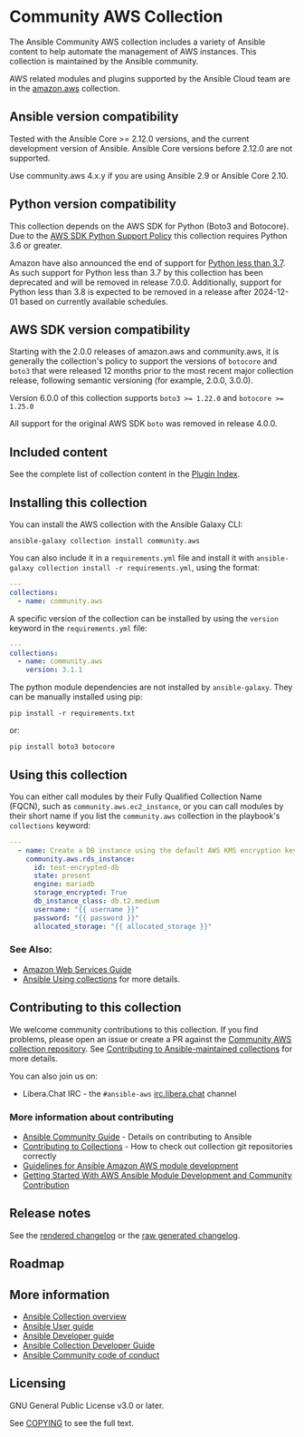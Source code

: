 # Community AWS Collection

The Ansible Community AWS collection includes a variety of Ansible content to help automate the management of AWS instances. This collection is maintained by the Ansible community.

AWS related modules and plugins supported by the Ansible Cloud team are in the [amazon.aws](https://github.com/ansible-collections/amazon.aws) collection.

## Ansible version compatibility

Tested with the Ansible Core >= 2.12.0 versions, and the current development version of Ansible. Ansible Core versions before 2.12.0 are not supported.

Use community.aws 4.x.y if you are using Ansible 2.9 or Ansible Core 2.10.

## Python version compatibility

This collection depends on the AWS SDK for Python (Boto3 and Botocore).  Due to the
[AWS SDK Python Support Policy](https://aws.amazon.com/blogs/developer/python-support-policy-updates-for-aws-sdks-and-tools/)
this collection requires Python 3.6 or greater.

Amazon have also announced the end of support for
[Python less than 3.7](https://aws.amazon.com/blogs/developer/python-support-policy-updates-for-aws-sdks-and-tools/).
As such support for Python less than 3.7 by this collection has been deprecated and will be removed in release 7.0.0.
Additionally, support for Python less than 3.8 is expected to be removed in a release after 2024-12-01 based on currently
available schedules.

## AWS SDK version compatibility

Starting with the 2.0.0 releases of amazon.aws and community.aws, it is generally the collection's policy to support the versions of `botocore` and `boto3` that were released 12 months prior to the most recent major collection release, following semantic versioning (for example, 2.0.0, 3.0.0).

Version 6.0.0 of this collection supports `boto3 >= 1.22.0` and `botocore >= 1.25.0`

All support for the original AWS SDK `boto` was removed in release 4.0.0.

## Included content
<!--start collection content-->
See the complete list of collection content in the [Plugin Index](https://ansible-collections.github.io/community.aws/branch/stable-6/collections/community/aws/index.html#plugin-index).

<!--end collection content-->

## Installing this collection

You can install the AWS collection with the Ansible Galaxy CLI:

    ansible-galaxy collection install community.aws

You can also include it in a `requirements.yml` file and install it with `ansible-galaxy collection install -r requirements.yml`, using the format:

```yaml
---
collections:
  - name: community.aws

```

A specific version of the collection can be installed by using the `version` keyword in the `requirements.yml` file:

```yaml
---
collections:
  - name: community.aws
    version: 3.1.1
```

The python module dependencies are not installed by `ansible-galaxy`.  They can
be manually installed using pip:

    pip install -r requirements.txt

or:

    pip install boto3 botocore

## Using this collection

You can either call modules by their Fully Qualified Collection Name (FQCN), such as `community.aws.ec2_instance`, or you can call modules by their short name if you list the `community.aws` collection in the playbook's `collections` keyword:

```yaml
---
  - name: Create a DB instance using the default AWS KMS encryption key
    community.aws.rds_instance:
      id: test-encrypted-db
      state: present
      engine: mariadb
      storage_encrypted: True
      db_instance_class: db.t2.medium
      username: "{{ username }}"
      password: "{{ password }}"
      allocated_storage: "{{ allocated_storage }}"

```


### See Also:

* [Amazon Web Services Guide](https://docs.ansible.com/ansible/latest/collections/amazon/aws/docsite/guide_aws.html)
* [Ansible Using collections](https://docs.ansible.com/ansible/latest/user_guide/collections_using.html) for more details.

## Contributing to this collection

We welcome community contributions to this collection. If you find problems, please open an issue or create a PR against the [Community AWS collection repository](https://github.com/ansible-collections/community.aws).
See [Contributing to Ansible-maintained collections](https://docs.ansible.com/ansible/devel/community/contributing_maintained_collections.html#contributing-maintained-collections) for more details.

You can also join us on:

- Libera.Chat IRC - the ``#ansible-aws`` [irc.libera.chat](https://libera.chat/) channel

### More information about contributing

- [Ansible Community Guide](https://docs.ansible.com/ansible/latest/community/index.html) - Details on contributing to Ansible
- [Contributing to Collections](https://docs.ansible.com/ansible/devel/dev_guide/developing_collections.html#contributing-to-collections) - How to check out collection git repositories correctly
- [Guidelines for Ansible Amazon AWS module development](https://docs.ansible.com/ansible/latest/collections/amazon/aws/docsite/dev_guidelines.html)
- [Getting Started With AWS Ansible Module Development and Community Contribution](https://www.ansible.com/blog/getting-started-with-aws-ansible-module-development)

## Release notes

See the [rendered changelog](https://ansible-collections.github.io/community.aws/branch/stable-6/collections/community/aws/docsite/CHANGELOG.html) or the [raw generated changelog](https://github.com/ansible-collections/community.aws/tree/stable-6/CHANGELOG.rst).

## Roadmap

<!-- Optional. Include the roadmap for this collection, and the proposed release/versioning strategy so users can anticipate the upgrade/update cycle. -->

## More information

- [Ansible Collection overview](https://github.com/ansible-collections/overview)
- [Ansible User guide](https://docs.ansible.com/ansible/latest/user_guide/index.html)
- [Ansible Developer guide](https://docs.ansible.com/ansible/latest/dev_guide/index.html)
- [Ansible Collection Developer Guide](https://docs.ansible.com/ansible/devel/dev_guide/developing_collections.html)
- [Ansible Community code of conduct](https://docs.ansible.com/ansible/latest/community/code_of_conduct.html)

## Licensing

GNU General Public License v3.0 or later.

See [COPYING](https://www.gnu.org/licenses/gpl-3.0.txt) to see the full text.
